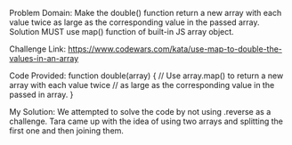 Problem Domain: 
Make the double() function return a new array with each value twice as 
large as the corresponding value in the passed array. Solution
MUST use map() function of built-in
JS array object.


Challenge Link: https://www.codewars.com/kata/use-map-to-double-the-values-in-an-array

Code Provided:
function double(array) {
    // Use array.map() to return a new array with each value twice
    // as large as the corresponding value in the passed in array.
}


My Solution: We attempted to solve the code by not using .reverse as a challenge. Tara came up with the idea of using two arrays and splitting the first one and then joining them.
